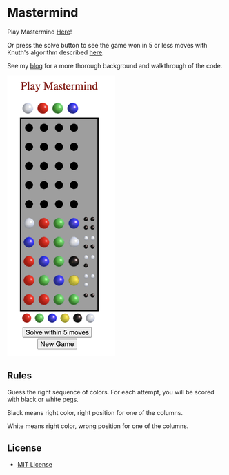 
# Mastermind

Play Mastermind [Here](https://ludi317.github.io/)!

Or press the solve button to see the game won in 5 or less moves with Knuth's algorithm described [here](http://www.cs.uni.edu/~wallingf/teaching/cs3530/resources/knuth-mastermind.pdf).

See my [blog](https://medium.com/hackernoon/solving-mastermind-with-go-a930004c22a0) for a more thorough background and walkthrough of the code.

<img src="images/readme.png" width="250">

## Rules

Guess the right sequence of colors. For each attempt, you will be scored with black or white pegs.

Black means right color, right position for one of the columns.

White means right color, wrong position for one of the columns.


License
-------

-	[MIT License](https://opensource.org/licenses/mit-license.php)
